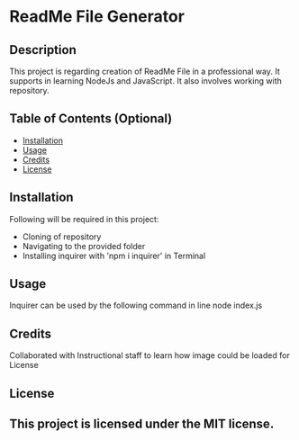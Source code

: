 # ReadMe File Generator

## Description

This project is regarding creation of ReadMe File in a professional way. It supports in learning NodeJs and JavaScript. It also involves working with repository. 

## Table of Contents (Optional)

- [Installation](#installation)
- [Usage](#usage)
- [Credits](#credits)
- [License](#license)

## Installation

Following will be required in this project:

- Cloning of repository
- Navigating to the provided folder
-  Installing inquirer with 'npm i inquirer' in Terminal

## Usage

Inquirer can be used by the following command in line 
 node index.js

## Credits

Collaborated with Instructional staff to learn how image could be loaded for License

## License

This project is licensed under the MIT license.
---
